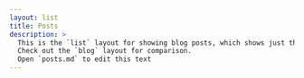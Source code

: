 ```yaml
---
layout: list
title: Posts
description: >
  This is the `list` layout for showing blog posts, which shows just the title and groups them by year of publication.
  Check out the `blog` layout for comparison.
  Open `posts.md` to edit this text
---
```

